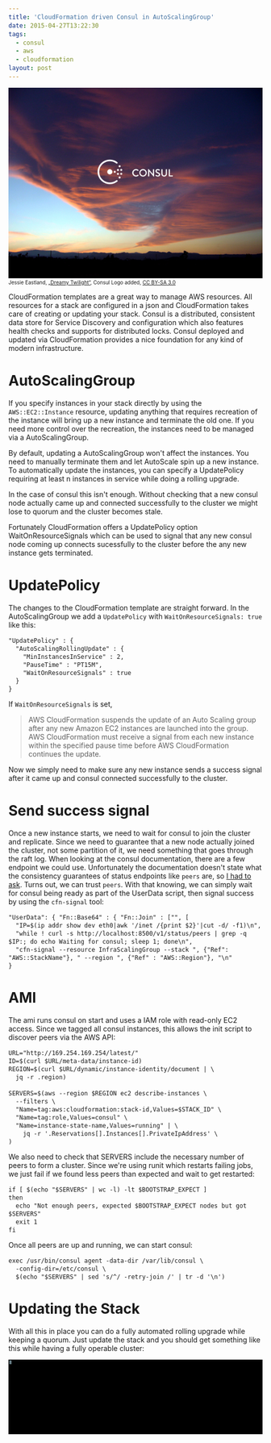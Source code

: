 ```yaml
---
title: 'CloudFormation driven Consul in AutoScalingGroup'
date: 2015-04-27T13:22:30
tags:
  - consul
  - aws
  - cloudformation
layout: post
---
```

<p style="font-size:10px">
<img src="dreamy_consul-2.jpg"><br/>
<span>Jessie Eastland, <a href="http://commons.wikimedia.org/wiki/File:Dreamy_Twilight.jpg">„Dreamy Twilight“</a>, Consul Logo added</span>, <a href="http://creativecommons.org/licenses/by-sa/3.0/legalcode/">CC BY-SA 3.0</a></span>
</p>

CloudFormation templates are a great way to manage AWS resources. All resources for a stack are configured in a json and CloudFormation takes care of creating or updating your stack.
Consul is a distributed, consistent data store for Service Discovery and configuration which also features health checks and supports for distributed locks.
Consul deployed and updated via CloudFormation provides a nice foundation for any kind of modern infrastructure.

# AutoScalingGroup
If you specify instances in your stack directly by using the `AWS::EC2::Instance` resource, updating anything that requires recreation of the instance will bring up a new instance and terminate the old one. If you need more control over the recreation, the instances need to be managed via a AutoScalingGroup.

By default, updating a AutoScalingGroup won't affect the instances. You need to manually terminate them and let AutoScale spin up a new instance.
To automatically update the instances, you can specify a UpdatePolicy requiring at least n instances in service while doing a rolling upgrade.

In the case of consul this isn't enough. Without checking that a new consul node actually came up and connected successfully to the cluster we might lose to quorum and the cluster becomes stale.

Fortunately CloudFormation offers a UpdatePolicy option WaitOnResourceSignals which can be used to signal that any new consul node coming up connects sucessfully to the cluster before the any new instance gets terminated.

# UpdatePolicy
The changes to the CloudFormation template are straight forward. In the AutoScalingGroup we add a `UpdatePolicy` with `WaitOnResourceSignals: true` like this:

```
"UpdatePolicy" : {
  "AutoScalingRollingUpdate" : {
    "MinInstancesInService" : 2,
    "PauseTime" : "PT15M",
    "WaitOnResourceSignals" : true
  }
}
```

If `WaitOnResourceSignals` is set,

> AWS CloudFormation suspends the update of an Auto Scaling
> group after any new Amazon EC2 instances are launched into
> the group. AWS CloudFormation must receive a signal from
> each new instance within the specified pause time before
> AWS CloudFormation continues the update.

Now we simply need to make sure any new instance sends a success signal after it came up and consul connected successfully to the cluster.

# Send success signal
Once a new instance starts, we need to wait for consul to join the cluster and replicate. Since we need to guarantee that a new node actually joined the cluster, not some partition of it, we need something that goes through the raft log.
When looking at the consul documentation, there are a few endpoint we could use. Unfortunately the documentation doesn't state what the consistency guarantees of status endpoints like `peers` are, so [I had to ask](https://github.com/hashicorp/consul/issues/880). Turns out, we can trust `peers`.
With that knowing, we can simply wait for consul being ready as part of the UserData script, then signal success by using the `cfn-signal` tool:

```
"UserData": { "Fn::Base64" : { "Fn::Join" : ["", [
  "IP=$(ip addr show dev eth0|awk '/inet /{print $2}'|cut -d/ -f1)\n",
  "while ! curl -s http://localhost:8500/v1/status/peers | grep -q $IP:; do echo Waiting for consul; sleep 1; done\n",
  "cfn-signal --resource InfraScalingGroup --stack ", {"Ref": "AWS::StackName"}, " --region ", {"Ref" : "AWS::Region"}, "\n"
}
```

# AMI
The ami runs consul on start and uses a IAM role with read-only EC2 access. Since we tagged all consul instances, this allows the init script to discover peers via the AWS API:

```
URL="http://169.254.169.254/latest/"
ID=$(curl $URL/meta-data/instance-id)
REGION=$(curl $URL/dynamic/instance-identity/document | \
  jq -r .region)

SERVERS=$(aws --region $REGION ec2 describe-instances \
  --filters \
  "Name=tag:aws:cloudformation:stack-id,Values=$STACK_ID" \
  "Name=tag:role,Values=consul" \
  "Name=instance-state-name,Values=running" | \
    jq -r '.Reservations[].Instances[].PrivateIpAddress' \
)
```

We also need to check that SERVERS include the necessary number of peers to form a cluster. Since we're using runit which restarts failing jobs, we just fail if we found less peers than expected and wait to get restarted:

```
if [ $(echo "$SERVERS" | wc -l) -lt $BOOTSTRAP_EXPECT ]
then
  echo "Not enough peers, expected $BOOTSTRAP_EXPECT nodes but got $SERVERS"
  exit 1
fi
```

Once all peers are up and running, we can start consul:
```
exec /usr/bin/consul agent -data-dir /var/lib/consul \
  -config-dir=/etc/consul \
  $(echo "$SERVERS" | sed 's/^/ -retry-join /' | tr -d '\n')
```

# Updating the Stack
With all this in place you can do a fully automated rolling upgrade while keeping a quorum. Just update the stack and you should get something like this while having a fully operable cluster:

![Update Stack Log](output_710_280.gif)
